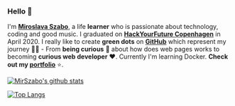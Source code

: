 ### Hello :wave:

I'm **[Miroslava Szabo](https://www.linkedin.com/in/miroslava-szabo-b21a6771)**, a life **learner** who is passionate about technology, coding and good music. I graduated on **[HackYourFuture Copenhagen](https://www.hackyourfuture.dk/)** in April 2020. I really like to create **green dots** on **[GitHub](https://github.com/MirSzabo?tab=repositories)** which represent my journey :running_man: - From **being curious** :thinking: about how does web pages works to becoming **curious web developer** :heart:.
Currently I'm learning Docker. **Check out my [portfolio](https://portfolio-mirszabo.herokuapp.com/)** :star:.

[![MirSzabo's github stats](https://github-readme-stats.vercel.app/api?username=MirSzabo&show_icons=true)](https://github.com/MirSzabo/github-readme-stats)

[![Top Langs](https://github-readme-stats.vercel.app/api/top-langs/?username=MirSzabo&layout=compact)](https://github.com/MirSzabo/github-readme-stats)

<!--
**MirSzabo/MirSzabo** is a ✨ _special_ ✨ repository because its `README.md` (this file) appears on your GitHub profile.

Here are some ideas to get you started:

- 🔭 I’m currently working on ...
- 🌱 I’m currently learning ...
- 👯 I’m looking to collaborate on ...
- 🤔 I’m looking for help with ...
- 💬 Ask me about ...
- 📫 How to reach me: ...
- 😄 Pronouns: ...
- ⚡ Fun fact: ...
-->
